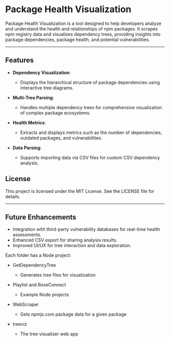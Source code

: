 # Package Health Visualization

Package Health Visualization is a tool designed to help developers analyze and understand the health and relationships of npm packages. It scrapes npm registry data and visualizes dependency trees, providing insights into package dependencies, package health, and potential vulnerabilities.

---

## Features

- **Dependency Visualization**:
  - Displays the hierarchical structure of package dependencies using interactive tree diagrams.
  
- **Multi-Tree Parsing**:
  - Handles multiple dependency trees for comprehensive visualization of complex package ecosystems.

- **Health Metrics**:
  - Extracts and displays metrics such as the number of dependencies, outdated packages, and vulnerabilities.

- **Data Parsing**:
  - Supports importing data via CSV files for custom CSV dependency analysis.

## License

This project is licensed under the MIT License. See the LICENSE file for details.

---

## Future Enhancements

- Integration with third-party vulnerability databases for real-time health assessments.
- Enhanced CSV export for sharing analysis results.
- Improved UI/UX for tree interaction and data exploration.

Each folder has a Node project: 

- GetDependencyTree
  - Generates tree files for visualization

- Playlist and RoseConnect
  - Example Node projects

- WebScraper
  - Gets npmjs.com package data for a given package

- treeviz
  - The tree visualizer web app
